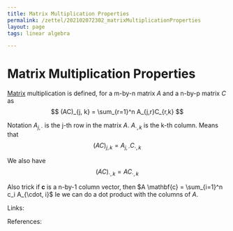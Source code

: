 ```yaml
---
title: Matrix Multiplication Properties
permalink: /zettel/202102072302_matrixMultiplicationProperties
layout: page
tags: linear algebra

---
```

# Matrix Multiplication Properties

[Matrix](202102072233_matrixLinearMap) multiplication is defined, for a m-by-n matrix $A$ and a n-by-p matrix $C$ as 
$$
(AC)_{j, k} = \sum_{r=1}^n A_{j,r}C_{r,k}
$$

Notation $A_{j, \cdot}$ is the j-th row in the matrix $A$. $A_{\cdot, k}$ is the k-th column. 
Means that $$(AC)_{j,k} = A_{j, \cdot} C_{\cdot, k}$$

We also have $$(AC)_{\cdot, k} = A C_{\cdot, k}$$

Also trick if $\mathbf{c}$ is a n-by-1 column vector, then $A \mathbf{c} = \sum_{i=1}^n c_i A_{\cdot, i}$
Ie we can do a dot product with the columns of $A$.


Links: 

References: 

